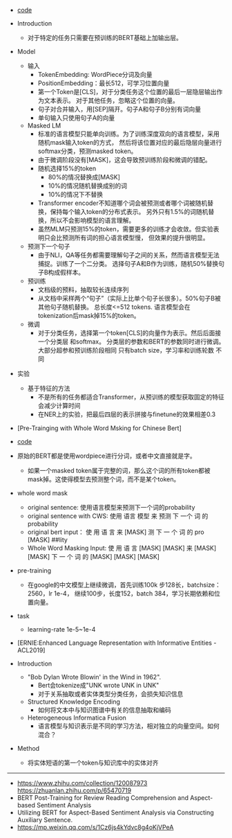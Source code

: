 - [code](https://allennlp.org/elmo)
- Introduction
    - 对于特定的任务只需要在预训练的BERT基础上加输出层。
- Model
    - 输入
        - TokenEmbedding: WordPiece分词及向量
        - PositionEmbedding：最长512，可学习位置向量
        - 第一个Token是[CLS]，对于分类任务这个位置的最后一层隐层输出作为文本表示。
        对于其他任务，忽略这个位置的向量。
        - 句子对合并输入，用[SEP]隔开。句子A和句子B分别有词向量
        - 单句输入只使用句子A的向量
    - Masked LM
        - 标准的语言模型只能单向训练。为了训练深度双向的语言模型，采用随机mask输入token的方式，
        然后将该位置对应的最后隐层向量进行softmax分类，预测masked token。
        - 由于微调阶段没有[MASK]，这会导致预训练阶段和微调的错配。
        - 随机选择15%的token
            - 80%的情况替换成[MASK]
            - 10%的情况随机替换成别的词
            - 10%的情况下不替换
        - Transformer encoder不知道哪个词会被预测或者哪个词被随机替换，保持每个输入token的分布式表示。
        另外只有1.5%的词随机替换，所以不会影响模型的语言理解。
        - 虽然MLM只预测15%的token，需要更多的训练才会收敛。但实验表明只会比预测所有词的担心语言模型慢，
        但效果的提升很明显。
    - 预测下一个句子
        - 由于NLI，QA等任务都需要理解句子之间的关系，然而语言模型无法捕捉。训练了一个二分类。
        选择句子A和B作为训练，随机50%替换句子B构成假样本。
    - 预训练
        - 文档级的预料，抽取较长连续序列
        - 从文档中采样两个“句子”（实际上比单个句子长很多）。50%句子B被其他句子随机替换。
        总长度<=512 tokens. 语言模型会在tokenization后mask掉15%的token。
    - 微调
        - 对于分类任务，选择第一个token[CLS]的向量作为表示。然后后面接一个分类层
        和softmax。 分类层的参数和BERT的参数同时进行微调。大部分超参和预训练阶段相同
        只有batch size，学习率和训练轮数 不同
- 实验
    - 基于特征的方法
        - 不是所有的任务都适合Transformer，从预训练的模型获取固定的特征会减少计算时间
        - 在NER上的实验，把最后四层的表示拼接与finetune的效果相差0.3

- [Pre-Trainging with Whole Word Msking for Chinese Bert]
- [code](https://github.com/ymcui/Chinese-BERT-wwm)
- 原始的BERT都是使用wordpiece进行分词，或者中文直接就是字。
    - 如果一个masked token属于完整的词，那么这个词的所有token都被mask掉。这使得模型去预测整个词，而不是某个token。

- whole word mask
    - original sentence: 使用语言模型来预测下一个词的probability
    - original sentence with CWS: 使用 语言 模型 来 预测 下 一个 词 的 probability
    - original bert input： 使 用 语 言 来 [MASK] 测 下 一 个 词 的 pro [MASK] ##lity
    - Whole Word Masking Input: 使 用 语 言 [MASK] [MASK] 来 [MASK] [MASK] 下 一 个 词 的 [MASK] [MASK] [MASK]
- pre-training
    - 在google的中文模型上继续微调，首先训练100k 步128长，batchsize：2560，lr 1e-4，
    继续100步，长度152，batch 384，学习长期依赖和位置向量。
- task
    - learning-rate 1e-5~1e-4
- [ERNIE:Enhanced Language Representation with Informative Entities -ACL2019]
- Introduction
    - "Bob Dylan Wrote Blowin' in the  Wind in 1962".
        - Bert会tokenize成"UNK wrote UNK in UNK"
        - 对于关系抽取或者实体类型分类任务，会损失知识信息
    - Structured Knowledge Encoding
        - 如何将文本中与知识图谱中有关的信息抽取和编码
    - Heterogeneous Informatica Fusion
        - 语言模型与知识表示是不同的学习方法，相对独立的向量空间。如何混合？
- Method
    - 将实体短语的第一个token与知识库中的实体对齐
----------------
- https://www.zhihu.com/collection/120087973
https://zhuanlan.zhihu.com/p/65470719
- BERT Post-Training for Review Reading Comprehension and Aspect-based Sentiment Analysis
- Utilizing BERT for Aspect-Based Sentiment Analysis via Constructing Auxiliary Sentence.
- https://mp.weixin.qq.com/s/1Cz6js4kYdvc8g4oKjVPeA